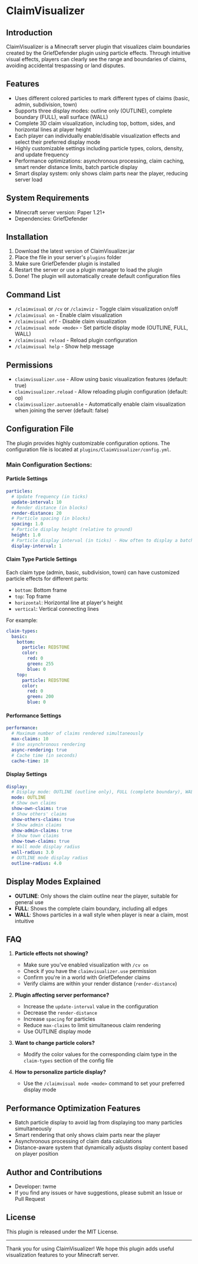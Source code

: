 # ClaimVisualizer

## Introduction
ClaimVisualizer is a Minecraft server plugin that visualizes claim boundaries created by the GriefDefender plugin using particle effects. Through intuitive visual effects, players can clearly see the range and boundaries of claims, avoiding accidental trespassing or land disputes.

## Features
- Uses different colored particles to mark different types of claims (basic, admin, subdivision, town)
- Supports three display modes: outline only (OUTLINE), complete boundary (FULL), wall surface (WALL)
- Complete 3D claim visualization, including top, bottom, sides, and horizontal lines at player height
- Each player can individually enable/disable visualization effects and select their preferred display mode
- Highly customizable settings including particle types, colors, density, and update frequency
- Performance optimizations: asynchronous processing, claim caching, smart render distance limits, batch particle display
- Smart display system: only shows claim parts near the player, reducing server load

## System Requirements
- Minecraft server version: Paper 1.21+
- Dependencies: GriefDefender

## Installation
1. Download the latest version of ClaimVisualizer.jar
2. Place the file in your server's `plugins` folder
3. Make sure GriefDefender plugin is installed
4. Restart the server or use a plugin manager to load the plugin
5. Done! The plugin will automatically create default configuration files

## Command List
- `/claimvisual` or `/cv` or `/claimviz` - Toggle claim visualization on/off
- `/claimvisual on` - Enable claim visualization
- `/claimvisual off` - Disable claim visualization
- `/claimvisual mode <mode>` - Set particle display mode (OUTLINE, FULL, WALL)
- `/claimvisual reload` - Reload plugin configuration
- `/claimvisual help` - Show help message

## Permissions
- `claimvisualizer.use` - Allow using basic visualization features (default: true)
- `claimvisualizer.reload` - Allow reloading plugin configuration (default: op)
- `claimvisualizer.autoenable` - Automatically enable claim visualization when joining the server (default: false)

## Configuration File
The plugin provides highly customizable configuration options. The configuration file is located at `plugins/ClaimVisualizer/config.yml`.

### Main Configuration Sections:

#### Particle Settings
```yaml
particles:
  # Update frequency (in ticks)
  update-interval: 10
  # Render distance (in blocks)
  render-distance: 20
  # Particle spacing (in blocks)
  spacing: 1.0
  # Particle display height (relative to ground)
  height: 1.0
  # Particle display interval (in ticks) - How often to display a batch of particles
  display-interval: 1
```

#### Claim Type Particle Settings
Each claim type (admin, basic, subdivision, town) can have customized particle effects for different parts:
- `bottom`: Bottom frame
- `top`: Top frame
- `horizontal`: Horizontal line at player's height
- `vertical`: Vertical connecting lines

For example:
```yaml
claim-types:
  basic:
    bottom:
      particle: REDSTONE
      color:
        red: 0
        green: 255
        blue: 0
    top:
      particle: REDSTONE
      color:
        red: 0
        green: 200
        blue: 0
```

#### Performance Settings
```yaml
performance:
  # Maximum number of claims rendered simultaneously
  max-claims: 10
  # Use asynchronous rendering
  async-rendering: true
  # Cache time (in seconds)
  cache-time: 10
```

#### Display Settings
```yaml
display:
  # Display mode: OUTLINE (outline only), FULL (complete boundary), WALL (wall surface)
  mode: OUTLINE
  # Show own claims
  show-own-claims: true
  # Show others' claims
  show-others-claims: true
  # Show admin claims
  show-admin-claims: true
  # Show town claims
  show-town-claims: true
  # Wall mode display radius
  wall-radius: 3.0
  # OUTLINE mode display radius
  outline-radius: 4.0
```

## Display Modes Explained
- **OUTLINE**: Only shows the claim outline near the player, suitable for general use
- **FULL**: Shows the complete claim boundary, including all edges
- **WALL**: Shows particles in a wall style when player is near a claim, most intuitive

## FAQ
1. **Particle effects not showing?**
   - Make sure you've enabled visualization with `/cv on`
   - Check if you have the `claimvisualizer.use` permission
   - Confirm you're in a world with GriefDefender claims
   - Verify claims are within your render distance (`render-distance`)

2. **Plugin affecting server performance?**
   - Increase the `update-interval` value in the configuration
   - Decrease the `render-distance`
   - Increase `spacing` for particles
   - Reduce `max-claims` to limit simultaneous claim rendering
   - Use OUTLINE display mode

3. **Want to change particle colors?**
   - Modify the color values for the corresponding claim type in the `claim-types` section of the config file

4. **How to personalize particle display?**
   - Use the `/claimvisual mode <mode>` command to set your preferred display mode

## Performance Optimization Features
- Batch particle display to avoid lag from displaying too many particles simultaneously
- Smart rendering that only shows claim parts near the player
- Asynchronous processing of claim data calculations
- Distance-aware system that dynamically adjusts display content based on player position

## Author and Contributions
- Developer: twme
- If you find any issues or have suggestions, please submit an Issue or Pull Request

## License
This plugin is released under the MIT License.

---

Thank you for using ClaimVisualizer! We hope this plugin adds useful visualization features to your Minecraft server.
